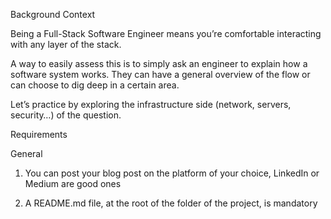 Background Context

Being a Full-Stack Software Engineer means you’re comfortable interacting with any layer of the stack.

A way to easily assess this is to simply ask an engineer to explain how a software system works. They can have a general overview of the flow or can choose to dig deep in a certain area.

Let’s practice by exploring the infrastructure side (network, servers, security…) of the question.




Requirements

General

1. You can post your blog post on the platform of your choice, LinkedIn or Medium are good ones

2. A README.md file, at the root of the folder of the project, is mandatory
